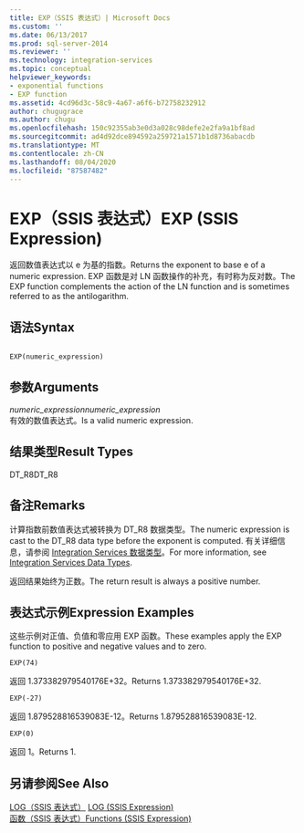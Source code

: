 ```yaml
---
title: EXP（SSIS 表达式）| Microsoft Docs
ms.custom: ''
ms.date: 06/13/2017
ms.prod: sql-server-2014
ms.reviewer: ''
ms.technology: integration-services
ms.topic: conceptual
helpviewer_keywords:
- exponential functions
- EXP function
ms.assetid: 4cd96d3c-58c9-4a67-a6f6-b72758232912
author: chugugrace
ms.author: chugu
ms.openlocfilehash: 150c92355ab3e0d3a028c98defe2e2fa9a1bf8ad
ms.sourcegitcommit: ad4d92dce894592a259721a1571b1d8736abacdb
ms.translationtype: MT
ms.contentlocale: zh-CN
ms.lasthandoff: 08/04/2020
ms.locfileid: "87587482"
---
```

# <a name="exp-ssis-expression"></a><span data-ttu-id="18169-102">EXP（SSIS 表达式）</span><span class="sxs-lookup"><span data-stu-id="18169-102">EXP (SSIS Expression)</span></span>
  <span data-ttu-id="18169-103">返回数值表达式以 e 为基的指数。</span><span class="sxs-lookup"><span data-stu-id="18169-103">Returns the exponent to base e of a numeric expression.</span></span> <span data-ttu-id="18169-104">EXP 函数是对 LN 函数操作的补充，有时称为反对数。</span><span class="sxs-lookup"><span data-stu-id="18169-104">The EXP function complements the action of the LN function and is sometimes referred to as the antilogarithm.</span></span>  
  
## <a name="syntax"></a><span data-ttu-id="18169-105">语法</span><span class="sxs-lookup"><span data-stu-id="18169-105">Syntax</span></span>  
  
```  
  
EXP(numeric_expression)  
```  
  
## <a name="arguments"></a><span data-ttu-id="18169-106">参数</span><span class="sxs-lookup"><span data-stu-id="18169-106">Arguments</span></span>  
 <span data-ttu-id="18169-107">*numeric_expression*</span><span class="sxs-lookup"><span data-stu-id="18169-107">*numeric_expression*</span></span>  
 <span data-ttu-id="18169-108">有效的数值表达式。</span><span class="sxs-lookup"><span data-stu-id="18169-108">Is a valid numeric expression.</span></span>  
  
## <a name="result-types"></a><span data-ttu-id="18169-109">结果类型</span><span class="sxs-lookup"><span data-stu-id="18169-109">Result Types</span></span>  
 <span data-ttu-id="18169-110">DT_R8</span><span class="sxs-lookup"><span data-stu-id="18169-110">DT_R8</span></span>  
  
## <a name="remarks"></a><span data-ttu-id="18169-111">备注</span><span class="sxs-lookup"><span data-stu-id="18169-111">Remarks</span></span>  
 <span data-ttu-id="18169-112">计算指数前数值表达式被转换为 DT_R8 数据类型。</span><span class="sxs-lookup"><span data-stu-id="18169-112">The numeric expression is cast to the DT_R8 data type before the exponent is computed.</span></span> <span data-ttu-id="18169-113">有关详细信息，请参阅 [Integration Services 数据类型](../data-flow/integration-services-data-types.md)。</span><span class="sxs-lookup"><span data-stu-id="18169-113">For more information, see [Integration Services Data Types](../data-flow/integration-services-data-types.md).</span></span>  
  
 <span data-ttu-id="18169-114">返回结果始终为正数。</span><span class="sxs-lookup"><span data-stu-id="18169-114">The return result is always a positive number.</span></span>  
  
## <a name="expression-examples"></a><span data-ttu-id="18169-115">表达式示例</span><span class="sxs-lookup"><span data-stu-id="18169-115">Expression Examples</span></span>  
 <span data-ttu-id="18169-116">这些示例对正值、负值和零应用 EXP 函数。</span><span class="sxs-lookup"><span data-stu-id="18169-116">These examples apply the EXP function to positive and negative values and to zero.</span></span>  
  
```  
EXP(74)  
```  
  
 <span data-ttu-id="18169-117">返回 1.373382979540176E+32。</span><span class="sxs-lookup"><span data-stu-id="18169-117">Returns 1.373382979540176E+32.</span></span>  
  
```  
EXP(-27)  
```  
  
 <span data-ttu-id="18169-118">返回 1.879528816539083E-12。</span><span class="sxs-lookup"><span data-stu-id="18169-118">Returns 1.879528816539083E-12.</span></span>  
  
```  
EXP(0)  
```  
  
 <span data-ttu-id="18169-119">返回 1。</span><span class="sxs-lookup"><span data-stu-id="18169-119">Returns 1.</span></span>  
  
## <a name="see-also"></a><span data-ttu-id="18169-120">另请参阅</span><span class="sxs-lookup"><span data-stu-id="18169-120">See Also</span></span>  
 <span data-ttu-id="18169-121">[LOG（SSIS 表达式）](log-ssis-expression.md) </span><span class="sxs-lookup"><span data-stu-id="18169-121">[LOG &#40;SSIS Expression&#41;](log-ssis-expression.md) </span></span>  
 [<span data-ttu-id="18169-122">函数（SSIS 表达式）</span><span class="sxs-lookup"><span data-stu-id="18169-122">Functions &#40;SSIS Expression&#41;</span></span>](functions-ssis-expression.md)  
  
  
